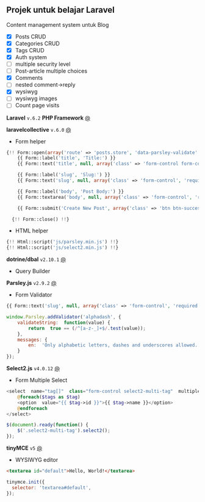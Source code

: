 ## Projek untuk belajar Laravel
Content management system untuk Blog

 - [x] Posts CRUD
 - [x] Categories CRUD
 - [x] Tags CRUD
 - [x] Auth system
 - [ ] multiple security level
 - [ ] Post-article multiple choices
 - [x] Comments
 - [ ] nested comment->reply
 - [x] wysiwyg
 - [ ] wysiwyg images
 - [ ] Count page visits

**Laravel** `v.6.2` **PHP Framework** [@](https://laravel.com/)

**laravelcollective** `v.6.0` [@](https://laravelcollective.com/)
* Form helper
```php
{!! Form::open(array('route' => 'posts.store', 'data-parsley-validate' => '')) !!}
	{{ Form::label('title', 'Title:') }}
	{{ Form::text('title', null, array('class' => 'form-control form-control-lg', 'required' => '', 'maxlength' => '255')) }}

	{{ Form::label('slug', 'Slug:') }}
	{{ Form::text('slug', null, array('class' => 'form-control', 'required' => '', 'minlength' => '5', 'maxlength' => '255', 'data-parsley-alphadash' => '')) }}

	{{ Form::label('body', 'Post Body:') }}
	{{ Form::textarea('body', null, array('class' => 'form-control', 'required' => '')) }}

	{{ Form::submit('Create New Post', array('class' => 'btn btn-success btn-lg btn-block', 'style' => 'margin-top: 10px')) }}

  {!! Form::close() !!}
```
* HTML helper
```php
{!! Html::script('js/parsley.min.js') !!}
{!! Html::script('js/select2.min.js') !!}
```

**dotrine/dbal** `v2.10.1` [@](https://www.doctrine-project.org/projects/doctrine-dbal/en/latest/reference/query-builder.html#sql-query-builder)
* Query Builder

**Parsley.js** `v2.9.2` [@](https://parsleyjs.org/)
* Form Validator
```php
{{ Form::text('slug', null, array('class' => 'form-control', 'required' => '', 'minlength' => '5', 'maxlength' => '255', 'data-parsley-alphadash' => '')) }}
```
```javascript
window.Parsley.addValidator('alphadash', {
	validateString:  function(value) {
		return  true == (/^[a-z-_]+$/.test(value));
	},
	messages: {
		en:  'Only alphabetic letters, dashes and underscores allowed.'
	}
});
```

**Select2.js** `v4.0.12` [@](https://select2.org/)
* Form Multiple Select
```php
<select  name="tag[]"  class="form-control select2-multi-tag"  multiple="multiple">
	@foreach($tags as $tag)
	<option  value="{{ $tag->id }}">{{ $tag->name }}</option>
	@endforeach
</select>
```
```javascript
$(document).ready(function() {
	$('.select2-multi-tag').select2();
});
```

**tinyMCE** `v5` [@](https://www.tiny.cloud/)
* WYSIWYG editor
```html
<textarea id="default">Hello, World!</textarea>
```
```javascript
tinymce.init({
  selector: 'textarea#default',
});
```
